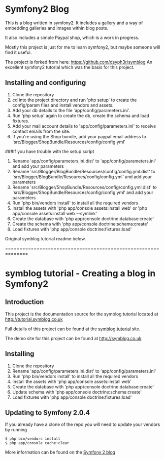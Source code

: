 # Symfony2 Blog

This is a blog written in symfony2. It includes a gallery and a way of embedding galleries and images within blog posts.

It also includes a simple Paypal shop, which is a work in progress.

Mostly this project is just for me to learn symfony2, but maybe someone will find it useful.

The project is forked from here: https://github.com/dsyph3r/symblog
An excellent symfony2 tutorial which was the basis for this project.

## Installing and configuring

 1. Clone the repository
 2. cd into the project directory and run 'php setup' to create the config/param files and install vendors and assets.
 3. Add your db details to the file 'app/config/parameters.ini'.
 4. Run 'php setup' again to create the db, create the schema and load fixtures.
 5. Add your mail account details to 'app/config/parameters.ini' to receive contact emails from the site.
 6. If you're using the Shop bundle, add your paypal email address to 'src/Blogger/ShopBundle/Resources/config/config.yml'
 

 ###If you have trouble with the setup script
 
 1. Rename 'app/config/parameters.ini.dist' to 'app/config/parameters.ini' and add your parameters
 2. Rename 'src/Blogger/BlogBundle/Resources/config/config.yml.dist' to 'src/Blogger/BlogBundle/Resources/config/config.yml' and add your parameters
 3. Rename 'src/Blogger/ShopBundle/Resources/config/config.yml.dist' to 'src/Blogger/ShopBundle/Resources/config/config.yml' and add your parameters
 4. Run 'php bin/vendors install' to install all the required vendors
 5. Install the assets with 'php app/console assets:install web' or  'php app/console assets:install web --symlink'
 6. Create the database with 'php app/console doctrine:database:create'
 7. Create the schema with 'php app/console doctrine:schema:create'
 8. Load fixtures with 'php app/console doctrine:fixtures:load'


Original symblog tutorial readme below.

==============================================================

# symblog tutorial - Creating a blog in Symfony2

## Introduction

This project is the documentation source for the symblog tutorial located at
http://tutorial.symblog.co.uk

Full details of this project can be found at the
[symblog tutorial](http://tutorial.symblog.co.uk) site.

The demo site for this project can be found at http://symblog.co.uk

## Installing

 1. Clone the repository
 2. Rename 'app/config/parameters.ini.dist' to 'app/config/parameters.ini'
 3. Run 'php bin/vendors install' to install all the required vendors
 4. Install the assets with 'php app/console assets:install web'
 5. Create the database with 'php app/console doctrine:database:create'
 6. Update schema with 'php app/console doctrine:schema:create'
 7. Load fixtures with 'php app/console doctrine:fixtures:load'

## Updating to Symfony 2.0.4

If you already have a clone of the repo you will need to update your vendors by running

```
$ php bin/vendors install
$ php app/console cache:clear
```

More information can be found on the [Symfony 2 blog](http://symfony.com/blog)

